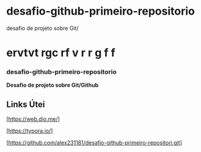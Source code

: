 # desafio-github-primeiro-repositorio
desafio de projeto sobre Git/
<h1>ervtvt rgc rf v r r g f f 


### desafio-github-primeiro-repositorio                                     
**Desafio de projeto sobre Git/Github**




## Links Útei

[https://web.dio.me/]

[https://typora.io/]

[https://github.com/alex231181/desafio-github-primeiro-repositori.git]
